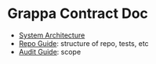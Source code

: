 # Grappa Contract Doc

- [System Architecture](./architecture.md)
- [Repo Guide](./repo-guide.md): structure of repo, tests, etc
- [Audit Guide](./audit-nov-2022.md): scope

